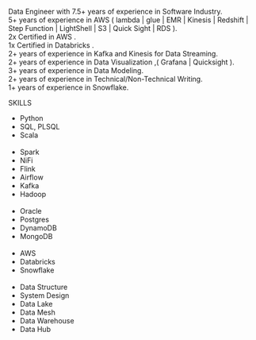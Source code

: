 Data Engineer with 7.5+ years of experience in Software Industry.<br />
5+ years of experience in AWS ( lambda | glue | EMR | Kinesis | Redshift | Step Function | LightShell | S3 | Quick Sight | RDS ). <br />
2x Certified in AWS .<br />
1x Certified in Databricks .<br />
2+ years of experience in Kafka and Kinesis for Data Streaming. <br />
2+ years of experience in Data Visualization ,( Grafana | Quicksight ). <br />
3+ years of experience in Data Modeling. <br />
2+ years of experience in Technical/Non-Technical Writing.<br />
1+ years of experience in Snowflake. <br />


SKILLS

<ul>
    <li>Python</li>
    <li>SQL, PLSQL</li>
    <li>Scala</li>
    <br />
    <li>Spark</li>
    <li>NiFi</li>
    <li>Flink</li>
    <li>Airflow</li>
    <li>Kafka</li>
    <li>Hadoop</li>
    <br />
    <li>Oracle</li>
    <li>Postgres</li>
    <li>DynamoDB</li>
    <li>MongoDB</li>
    <br />
    <li>AWS</li>
    <li>Databricks</li>
    <li>Snowflake</li>
    <br />
    <li>Data Structure</li>
    <li>System Design</li>
    <li>Data Lake</li>
    <li>Data Mesh</li>
    <li>Data Warehouse</li>
    <li>Data Hub</li>
</ul>

			


